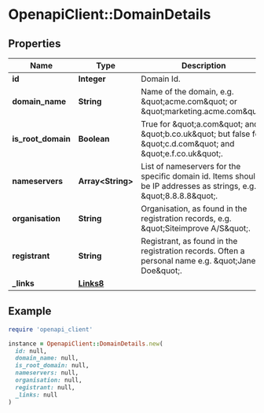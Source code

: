 # OpenapiClient::DomainDetails

## Properties

| Name | Type | Description | Notes |
| ---- | ---- | ----------- | ----- |
| **id** | **Integer** | Domain Id.  |  |
| **domain_name** | **String** | Name of the domain, e.g. \&quot;acme.com\&quot; or \&quot;marketing.acme.com\&quot; | [optional] |
| **is_root_domain** | **Boolean** | True for \&quot;a.com\&quot; and \&quot;b.co.uk\&quot; but false for \&quot;c.d.com\&quot; and \&quot;e.f.co.uk\&quot;. |  |
| **nameservers** | **Array&lt;String&gt;** | List of nameservers for the specific domain id. Items should be IP addresses as strings, e.g. \&quot;8.8.8.8\&quot;. |  |
| **organisation** | **String** | Organisation, as found in the registration records, e.g. \&quot;Siteimprove A/S\&quot;. | [optional] |
| **registrant** | **String** | Registrant, as found in the registration records. Often a personal name e.g. \&quot;Jane Doe\&quot;. | [optional] |
| **_links** | [**Links8**](Links8.md) |  | [optional] |

## Example

```ruby
require 'openapi_client'

instance = OpenapiClient::DomainDetails.new(
  id: null,
  domain_name: null,
  is_root_domain: null,
  nameservers: null,
  organisation: null,
  registrant: null,
  _links: null
)
```

